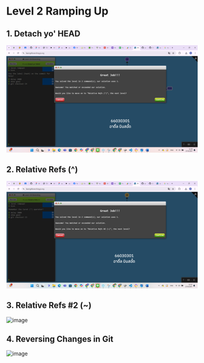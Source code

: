 # Level 2 Ramping Up

## 1. Detach yo' HEAD
![alt text](image-5.png)

## 2. Relative Refs (^)
![alt text](image-6.png)

## 3. Relative Refs #2 (~)
![image](https://github.com/user-attachments/assets/86e660f2-c317-4706-804c-0b7f85858993)

## 4. Reversing Changes in Git
![image](https://github.com/user-attachments/assets/c7fadc65-26cb-44f3-bd6e-44eec608caab)
